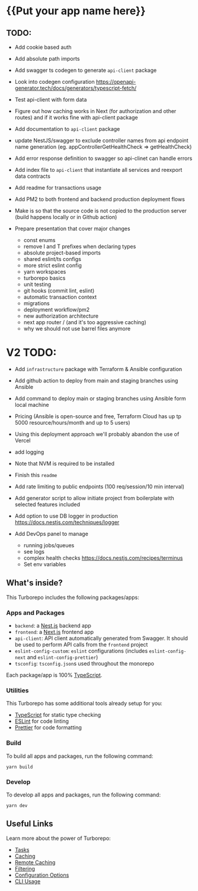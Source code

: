 # {{Put your app name here}}

## TODO:

- Add cookie based auth
- Add absolute path imports
- Add swagger ts codegen to generate `api-client` package
- Look into codegen configuration https://openapi-generator.tech/docs/generators/typescript-fetch/
- Test api-client with form data
- Figure out how caching works in Next (for authorization and other routes) and if it works fine with api-client package
- Add documentation to `api-client` package
- update NestJS/swagger to exclude controller names from api endpoint name generation (eg. appControllerGetHealthCheck => getHealthCheck)

- Add error response definition to swagger so api-clinet can handle errors
- Add index file to `api-client` that instantiate all services and reexport data contracts

- Add readme for transactions usage
- Add PM2 to both frontend and backend production deployment flows
- Make is so that the source code is not copied to the production server (build happens locally or in Github action)

- Prepare presentation that cover major changes

  - const enums
  - remove I and T prefixes when declaring types
  - absolute project-based imports
  - shared eslint/ts configs
  - more strict eslint config
  - yarn workspaces
  - turborepo basics
  - unit testing
  - git hooks (commit lint, eslint)
  - automatic transaction context
  - migrations
  - deployment workflow/pm2
  - new authorization architecture
  - next app router / (and it's too aggressive caching)
  - why we should not use barrel files anymore

# V2 TODO:

- Add `infrastructure` package with Terraform & Ansible configuration
- Add github action to deploy from main and staging branches using Ansible
- Add command to deploy main or staging branches using Ansible form local machine
- Pricing (Ansible is open-source and free, Terraform Cloud has up tp 5000 resource/hours/month and up to 5 users)
- Using this deployment approach we'll probably abandon the use of Vercel
- add logging
- Note that NVM is required to be installed
- Finish this `readme`
- Add rate limiting to public endpoints (100 req/session/10 min interval)

- Add generator script to allow initiate project from boilerplate with selected features included
- Add option to use DB logger in production https://docs.nestjs.com/techniques/logger
- Add DevOps panel to manage
  - running jobs/queues
  - see logs
  - complex health checks https://docs.nestjs.com/recipes/terminus
  - Set env variables

## What's inside?

This Turborepo includes the following packages/apps:

### Apps and Packages

- `backend`: a [Nest.js](https://nestjs.com/) backend app
- `frontend`: a [Next.js](https://nextjs.org/) frontend app
- `api-client`: API client automatically generated from Swagger. It should be used to perform API calls from the `frontend` project
- `eslint-config-custom`: `eslint` configurations (includes `eslint-config-next` and `eslint-config-prettier`)
- `tsconfig`: `tsconfig.json`s used throughout the monorepo

Each package/app is 100% [TypeScript](https://www.typescriptlang.org/).

### Utilities

This Turborepo has some additional tools already setup for you:

- [TypeScript](https://www.typescriptlang.org/) for static type checking
- [ESLint](https://eslint.org/) for code linting
- [Prettier](https://prettier.io) for code formatting

### Build

To build all apps and packages, run the following command:

```
yarn build
```

### Develop

To develop all apps and packages, run the following command:

```
yarn dev
```

## Useful Links

Learn more about the power of Turborepo:

- [Tasks](https://turbo.build/repo/docs/core-concepts/monorepos/running-tasks)
- [Caching](https://turbo.build/repo/docs/core-concepts/caching)
- [Remote Caching](https://turbo.build/repo/docs/core-concepts/remote-caching)
- [Filtering](https://turbo.build/repo/docs/core-concepts/monorepos/filtering)
- [Configuration Options](https://turbo.build/repo/docs/reference/configuration)
- [CLI Usage](https://turbo.build/repo/docs/reference/command-line-reference)
